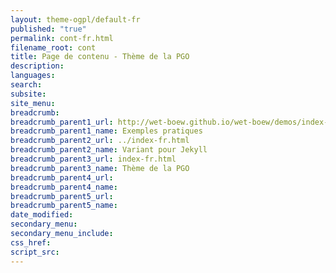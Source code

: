 ```yaml
---
layout: theme-ogpl/default-fr
published: "true"
permalink: cont-fr.html
filename_root: cont
title: Page de contenu - Thème de la PGO
description:
languages:
search:
subsite:
site_menu:
breadcrumb:
breadcrumb_parent1_url: http://wet-boew.github.io/wet-boew/demos/index-fra.html
breadcrumb_parent1_name: Exemples pratiques
breadcrumb_parent2_url: ../index-fr.html
breadcrumb_parent2_name: Variant pour Jekyll
breadcrumb_parent3_url: index-fr.html
breadcrumb_parent3_name: Thème de la PGO
breadcrumb_parent4_url:
breadcrumb_parent4_name:
breadcrumb_parent5_url:
breadcrumb_parent5_name:
date_modified:
secondary_menu:
secondary_menu_include:
css_href:
script_src:
---
```


